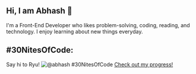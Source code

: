 ## Hi, I am Abhash 👋
 
 I'm a Front-End Developer who likes problem-solving, coding, reading, and technology. I enjoy learning about new things everyday. 

 ## #30NitesOfCode:
  Say hi to Ryu!
  ![@abhash #30NitesOfCode](https://www.codedex.io/api/petStatus?user=abhash)
  [Check out my progress!](https://www.codedex.io/@abhash/30-nites-of-code)  
<!--
**Abhash157/Abhash157** is a ✨ _special_ ✨ repository because its `README.md` (this file) appears on your GitHub profile.

Here are some ideas to get you started:

- 🔭 I’m currently working on ...
- 🌱 I’m currently learning ...
- 👯 I’m looking to collaborate on ...
- 🤔 I’m looking for help with ...
- 💬 Ask me about ...
- 📫 How to reach me: ...
- 😄 Pronouns: ...
- ⚡ Fun fact: ...
-->
